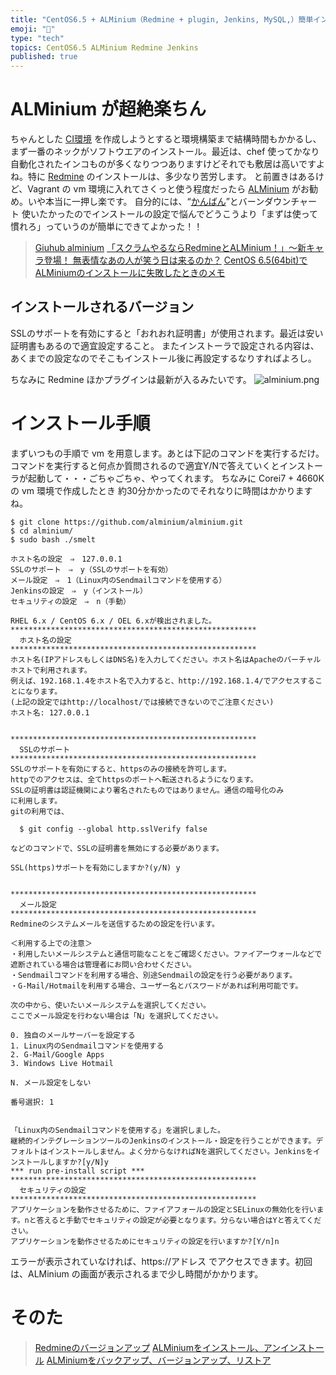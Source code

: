 ```yaml
---
title: "CentOS6.5 + ALMinium（Redmine + plugin, Jenkins, MySQL,）簡単インスコ"
emoji: "📝"
type: "tech"
topics: CentOS6.5 ALMinium Redmine Jenkins
published: true
---
```


# ALMinium が超絶楽ちん
ちゃんとした [CI環境](http://itpro.nikkeibp.co.jp/article/COLUMN/20130927/507264/) を作成しようとすると環境構築まで結構時間もかかるし、まず一番のネックがソフトウエアのインストール。最近は、chef 使ってかなり自動化されたインコものが多くなりつつありますけどそれでも敷居は高いですよね。特に [Redmine](http://redmine.jp/) のインストールは、多少なり苦労します。
と前置きはあるけど、Vagrant の vm 環境に入れてさくっと使う程度だったら [ALMinium](http://alminium.github.io/alminium/) がお勧め。いや本当に一押し楽です。
自分的には、“[かんばん](http://daipresents.com/2011/redmine-backlogs%E3%81%A7%E7%B0%A1%E5%8D%98%E3%82%B9%E3%82%AF%E3%83%A9%E3%83%A0%EF%BC%81%E3%82%B9%E3%82%AF%E3%83%A9%E3%83%A0%E3%83%9E%E3%82%B9%E3%82%BF%E3%83%BC%E3%82%84%E9%96%8B%E7%99%BA%E3%83%81/)”とバーンダウンチャート 使いたかったのでインストールの設定で悩んでどうこうより「まずは使って慣れろ」っていうのが簡単にできてよかった！！

> [Giuhub alminium](https://github.com/alminium/alminium)
> [「スクラムやるならRedmineとALMinium！」～新キャラ登場！ 無表情なあの人が笑う日は来るのか？](http://www.atmarkit.co.jp/ait/articles/1112/26/news119.html)
> [CentOS 6.5(64bit)でALMiniumのインストールに失敗したときのメモ](http://little-braver.com/374/)

## インストールされるバージョン
SSLのサポートを有効にすると「おれおれ証明書」が使用されます。最近は安い証明書もあるので適宜設定すること。
またインストーラで設定される内容は、あくまでの設定なのでそこもインストール後に再設定するなりすればよろし。

ちなみに Redmine ほかプラグインは最新が入るみたいです。
![alminium.png](https://qiita-image-store.s3.amazonaws.com/0/44540/c9e70b94-b4c1-28d4-6e92-de9426cb9344.png)

# インストール手順
まずいつもの手順で vm を用意します。あとは下記のコマンドを実行するだけ。コマンドを実行すると何点か質問されるので適宜Y/Nで答えていくとインストーラが起動して・・・ごちゃごちゃ、やってくれます。
ちなみに Corei7 + 4660K の vm 環境で作成したとき 約30分かかったのでそれなりに時間はかかりますね。

```lang:command
$ git clone https://github.com/alminium/alminium.git
$ cd alminium/
$ sudo bash ./smelt
```

```lang:質問の内容
ホスト名の設定　⇒　127.0.0.1
SSLのサポート　⇒　y（SSLのサポートを有効）
メール設定　⇒　1（Linux内のSendmailコマンドを使用する）
Jenkinsの設定　⇒　y（インストール）
セキュリティの設定　⇒　n（手動）
```

```lang:txt
RHEL 6.x / CentOS 6.x / OEL 6.xが検出されました。
*******************************************************
  ホスト名の設定
*******************************************************
ホスト名(IPアドレスもしくはDNS名)を入力してください。ホスト名はApacheのバーチャルホストで利用されます。
例えば、192.168.1.4をホスト名で入力すると、http://192.168.1.4/でアクセスすることになります。
(上記の設定ではhttp://localhost/では接続できないのでご注意ください)
ホスト名: 127.0.0.1


*******************************************************
  SSLのサポート
*******************************************************
SSLのサポートを有効にすると、httpsのみの接続を許可します。
httpでのアクセスは、全てhttpsのポートへ転送されるようになります。
SSLの証明書は認証機関により署名されたものではありません。通信の暗号化のみ
に利用します。
gitの利用では、

  $ git config --global http.sslVerify false

などのコマンドで、SSLの証明書を無効にする必要があります。

SSL(https)サポートを有効にしますか?(y/N) y


*******************************************************
  メール設定
*******************************************************
Redmineのシステムメールを送信するための設定を行います。

＜利用する上での注意＞
・利用したいメールシステムと通信可能なことをご確認ください。ファイアーウォールなどで遮断されている場合は管理者にお問い合わせください。
・Sendmailコマンドを利用する場合、別途Sendmailの設定を行う必要があります。
・G-Mail/Hotmailを利用する場合、ユーザー名とパスワードがあれば利用可能です。

次の中から、使いたいメールシステムを選択してください。
ここでメール設定を行わない場合は「N」を選択してください。

0. 独自のメールサーバーを設定する
1. Linux内のSendmailコマンドを使用する
2. G-Mail/Google Apps
3. Windows Live Hotmail

N. メール設定をしない

番号選択: 1


「Linux内のSendmailコマンドを使用する」を選択しました。
継続的インテグレーションツールのJenkinsのインストール・設定を行うことができます。デフォルトはインストールしません。よく分からなければNを選択してください。Jenkinsをインストールしますか?[y/N]y
*** run pre-install script ***
*******************************************************
  セキュリティの設定
*******************************************************
アプリケーションを動作させるために、ファイアフォールの設定とSELinuxの無効化を行います。nと答えると手動でセキュリティの設定が必要となります。分らない場合はYと答えてください。
アプリケーションを動作させるためにセキュリティの設定を行いますか?[Y/n]n
```

エラーが表示されていなければ、https://アドレス でアクセスできます。初回は、ALMinium の画面が表示されるまで少し時間がかかります。

# そのた
> [Redmineのバージョンアップ](http://d.hatena.ne.jp/asakawajunya/20130804/1375599357)
> [ALMiniumをインストール、アンインストール](http://qiita.com/tukiyo3/items/53b2fd1c19b809c713f6)
> [ALMiniumをバックアップ、バージョンアップ、リストア](http://qiita.com/tukiyo3/items/bbee8fb84d801dd6b7a2)

